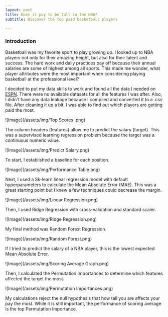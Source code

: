 ```yaml
---
layout: post
title: Does it pay to be tall in the NBA?
subtitle: Discover the top paid basketball players 

---
```

### Introduction

Basketball was my favorite sport to play growing up. I looked up to NBA players not only for their amazing height, but also for their talent and success. The hard work and daily practices pay off because their annual salaries are some of highest among all sports. This made me wonder, what player attributes were the most important when considering playing basketball at the professional level?

I decided to put my data skills to work and found all the data I needed on [ESPN](http://www.espn.com/nba/salaries). There were no available datasets for all the features I was after. Also, I didn't have any data leakage because I compiled and converted it to a .csv file. After cleaning it up a bit, I was able to find out which players are getting paid the most.

![Image](/assets/img/Top Scores .png)

The column headers (features) allow me to predict the salary (target). This was a supervised learning regression problem because the target was a continuous numeric value.

![Image](/assets/img/Predict Salary.png)

To start, I established a baseline for each position.

![Image](/assets/img/Performance Table.png)

Next, I used a Sk-learn linear regression model with default hyperparameters to calculate the Mean Absolute Error (MAE). This was a great starting point but I knew a few techniques could decrease the margin. 

![Image](/assets/img/Linear Regression.png)

Then, I used Ridge Regression with cross-validation and standard scaler.

![Image](/assets/img/Ridge Regression.png)

My final method was Random Forest Regression. 

![Image](/assets/img/Random Forest.png)

If I tried to predict the salary of a NBA player, this is the lowest expected Mean Absolute Error. 

![Image](/assets/img/Scoring Average Graph.png)

Then, I calculated the Permutation Importances to determine which features affected the target the most. 

![Image](/assets/img/Permutation Importances.png)

My calculations reject the null hypothesis that how tall you are affects your pay the most. While it is still important, the performance of scoring average is the top Permutation Importance.




